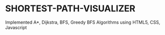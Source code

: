 # SHORTEST-PATH-VISUALIZER
Implemented A*, Dijkstra, BFS, Greedy BFS Algorithms using HTML5, CSS, Javascript
